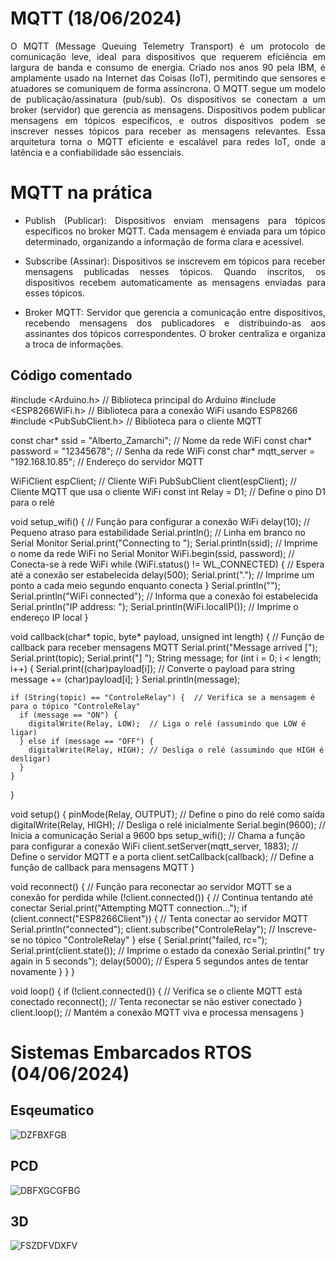 # MQTT (18/06/2024)

<p align="justify">
O MQTT (Message Queuing Telemetry Transport) é um protocolo de comunicação leve, ideal para dispositivos que requerem eficiência em largura de banda e consumo de energia. Criado nos anos 90 pela IBM, é amplamente usado na Internet das Coisas (IoT), permitindo que sensores e atuadores se comuniquem de forma assíncrona. O MQTT segue um modelo de publicação/assinatura (pub/sub). Os dispositivos se conectam a um broker (servidor) que gerencia as mensagens. Dispositivos podem publicar mensagens em tópicos específicos, e outros dispositivos podem se inscrever nesses tópicos para receber as mensagens relevantes. Essa arquitetura torna o MQTT eficiente e escalável para redes IoT, onde a latência e a confiabilidade são essenciais.
</p>

# MQTT na prática

* <p align="justify"> Publish (Publicar): Dispositivos enviam mensagens para tópicos específicos no broker MQTT. Cada mensagem é enviada para um tópico determinado, organizando a informação de forma clara e acessível. </p>
* <p align="justify"> Subscribe (Assinar): Dispositivos se inscrevem em tópicos para receber mensagens publicadas nesses tópicos. Quando inscritos, os dispositivos recebem automaticamente as mensagens enviadas para esses tópicos.  </p>
* <p align="justify"> Broker MQTT: Servidor que gerencia a comunicação entre dispositivos, recebendo mensagens dos publicadores e distribuindo-as aos assinantes dos tópicos correspondentes. O broker centraliza e organiza a troca de informações. </p>
</p>

## Código comentado

  #include <Arduino.h>         // Biblioteca principal do Arduino
  #include <ESP8266WiFi.h>     // Biblioteca para a conexão WiFi usando ESP8266
  #include <PubSubClient.h>    // Biblioteca para o cliente MQTT
  
  const char* ssid = "Alberto_Zamarchi";        // Nome da rede WiFi
  const char* password = "12345678";   // Senha da rede WiFi
  const char* mqtt_server = "192.168.10.85";  // Endereço do servidor MQTT
  
  WiFiClient espClient;        // Cliente WiFi
  PubSubClient client(espClient);  // Cliente MQTT que usa o cliente WiFi
  const int Relay = D1;        // Define o pino D1 para o relé
  
  void setup_wifi() {          // Função para configurar a conexão WiFi
    delay(10);                 // Pequeno atraso para estabilidade
    Serial.println();          // Linha em branco no Serial Monitor
    Serial.print("Connecting to ");
    Serial.println(ssid);      // Imprime o nome da rede WiFi no Serial Monitor
    WiFi.begin(ssid, password); // Conecta-se à rede WiFi
    while (WiFi.status() != WL_CONNECTED) {  // Espera até a conexão ser estabelecida
      delay(500);
      Serial.print(".");       // Imprime um ponto a cada meio segundo enquanto conecta
    }
    Serial.println("");
    Serial.println("WiFi connected");  // Informa que a conexão foi estabelecida
    Serial.println("IP address: ");
    Serial.println(WiFi.localIP());    // Imprime o endereço IP local
  }
  
  void callback(char* topic, byte* payload, unsigned int length) {  // Função de callback para receber mensagens MQTT
    Serial.print("Message arrived [");
    Serial.print(topic);
    Serial.print("] ");
    String message;
    for (int i = 0; i < length; i++) { 
      Serial.print((char)payload[i]);  // Converte o payload para string
      message += (char)payload[i];
    }
    Serial.println(message);
  
    if (String(topic) == "ControleRelay") {  // Verifica se a mensagem é para o tópico "ControleRelay"
      if (message == "ON") {
        digitalWrite(Relay, LOW);  // Liga o relé (assumindo que LOW é ligar)
      } else if (message == "OFF") {
        digitalWrite(Relay, HIGH); // Desliga o relé (assumindo que HIGH é desligar)
      }
    }
  }
  
  void setup() {
    pinMode(Relay, OUTPUT);    // Define o pino do relé como saída
    digitalWrite(Relay, HIGH); // Desliga o relé inicialmente
    Serial.begin(9600);        // Inicia a comunicação Serial a 9600 bps
    setup_wifi();              // Chama a função para configurar a conexão WiFi
    client.setServer(mqtt_server, 1883);  // Define o servidor MQTT e a porta
    client.setCallback(callback);         // Define a função de callback para mensagens MQTT
  }
  
  void reconnect() {           // Função para reconectar ao servidor MQTT se a conexão for perdida
    while (!client.connected()) {  // Continua tentando até conectar
      Serial.print("Attempting MQTT connection...");
      if (client.connect("ESP8266Client")) {  // Tenta conectar ao servidor MQTT
        Serial.println("connected");
        client.subscribe("ControleRelay");  // Inscreve-se no tópico "ControleRelay"
      } else {
        Serial.print("failed, rc=");
        Serial.print(client.state());  // Imprime o estado da conexão
        Serial.println(" try again in 5 seconds");
        delay(5000);  // Espera 5 segundos antes de tentar novamente
      }
    }
  }
  
  void loop() {
    if (!client.connected()) {  // Verifica se o cliente MQTT está conectado
      reconnect();  // Tenta reconectar se não estiver conectado
    }
    client.loop();  // Mantém a conexão MQTT viva e processa mensagens
  }


# Sistemas Embarcados RTOS (04/06/2024)

## Esqeumatico
![DZFBXFGB](https://github.com/AlbertoZamarchi/SISTEMAS_EMBARCADOS_RTOS/assets/107437069/563a9ae5-7a2a-4acc-b2cc-9e2a8f44f8ab)

## PCD
![DBFXGCGFBG](https://github.com/AlbertoZamarchi/SISTEMAS_EMBARCADOS_RTOS/assets/107437069/34f790a7-ac1b-4aa4-aa6d-9e28ebfe8160)

## 3D
![FSZDFVDXFV](https://github.com/AlbertoZamarchi/SISTEMAS_EMBARCADOS_RTOS/assets/107437069/ada41ec4-bba3-40dc-bd2c-bab7b576fc29)
